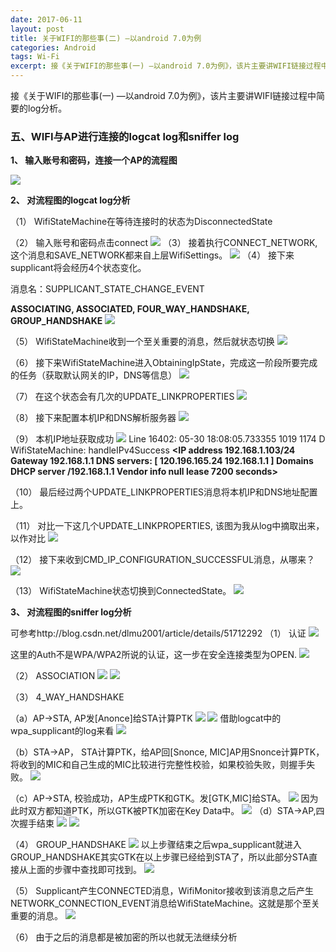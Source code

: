 ```yaml
---
date: 2017-06-11
layout: post
title: 关于WIFI的那些事(二) —以android 7.0为例
categories: Android
tags: Wi-Fi
excerpt: 接《关于WIFI的那些事(一) —以android 7.0为例》，该片主要讲WIFI链接过程中简要的log分析。
---
```

接《关于WIFI的那些事(一) —以android 7.0为例》，该片主要讲WIFI链接过程中简要的log分析。

### **五、WIFI与AP进行连接的logcat log和sniffer log**

**1、 输入账号和密码，连接一个AP的流程图**

![](/blog/assets/wifi/about-wifi-17.png)

**2、 对流程图的logcat log分析**

（1） WifiStateMachine在等待连接时的状态为DisconnectedState

（2） 输入账号和密码点击connect
![](/blog/assets/wifi/about-wifi-18.png)
（3） 接着执行CONNECT_NETWORK,这个消息和SAVE_NETWORK都来自上层WifiSettings。
![](/blog/assets/wifi/about-wifi-19.png)
（4） 接下来supplicant将会经历4个状态变化。

消息名：SUPPLICANT_STATE_CHANGE_EVENT

**ASSOCIATING, ASSOCIATED, FOUR_WAY_HANDSHAKE, GROUP_HANDSHAKE**
![](/blog/assets/wifi/about-wifi-20.png)

（5） WifiStateMachine收到一个至关重要的消息，然后就状态切换
![](/blog/assets/wifi/about-wifi-21.png)

（6） 接下来WifiStateMachine进入ObtainingIpState，完成这一阶段所要完成的任务（获取默认网关的IP，DNS等信息）
![](/blog/assets/wifi/about-wifi-22.png)

（7） 在这个状态会有几次的UPDATE_LINKPROPERTIES
![](/blog/assets/wifi/about-wifi-23.png)

（8） 接下来配置本机IP和DNS解析服务器
![](/blog/assets/wifi/about-wifi-24.png)

（9） 本机IP地址获取成功
![](/blog/assets/wifi/about-wifi-25.png)
Line 16402: 05-30 18:08:05.733355  1019  1174 D WifiStateMachine: handleIPv4Success **\<IP address 192.168.1.103/24 Gateway 192.168.1.1  DNS servers: \[ 120.196.165.24 192.168.1.1 \] Domains  DHCP server /192.168.1.1 Vendor info null lease 7200 seconds\>**

（10） 最后经过两个UPDATE_LINKPROPERTIES消息将本机IP和DNS地址配置上。

（11） 对比一下这几个UPDATE_LINKPROPERTIES, 该图为我从log中摘取出来，以作对比
![](/blog/assets/wifi/about-wifi-25.png)

（12） 接下来收到CMD_IP_CONFIGURATION_SUCCESSFUL消息，从哪来？
![](/blog/assets/wifi/about-wifi-26.png)

（13） WifiStateMachine状态切换到ConnectedState。
![](/blog/assets/wifi/about-wifi-27.png)

**3、 对流程图的sniffer log分析**

可参考http://blog.csdn.net/dlmu2001/article/details/51712292
（1） 认证
![](/blog/assets/wifi/about-wifi-28.png)

这里的Auth不是WPA/WPA2所说的认证，这一步在安全连接类型为OPEN.
![](/blog/assets/wifi/about-wifi-29.png)

（2） ASSOCIATION
![](/blog/assets/wifi/about-wifi-30.png)
![](/blog/assets/wifi/about-wifi-31.png)

（3） 4_WAY_HANDSHAKE
	
（a）AP->STA, AP发\[Anonce\]给STA计算PTK
![](/blog/assets/wifi/about-wifi-32.png)
![](/blog/assets/wifi/about-wifi-33.png)
借助logcat中的wpa_supplicant的log来看
![](/blog/assets/wifi/about-wifi-34.png)
	
（b）STA->AP， STA计算PTK，给AP回\[Snonce, MIC\]AP用Snonce计算PTK，将收到的MIC和自己生成的MIC比较进行完整性校验，如果校验失败，则握手失败。
![](/blog/assets/wifi/about-wifi-35.png)

（c）AP->STA, 校验成功，AP生成PTK和GTK。发\[GTK,MIC\]给STA。
![](/blog/assets/wifi/about-wifi-36.png)
因为此时双方都知道PTK，所以GTK被PTK加密在Key Data中。
![](/blog/assets/wifi/about-wifi-37.png)
（d）STA->AP,四次握手结束
![](/blog/assets/wifi/about-wifi-38.png)
![](/blog/assets/wifi/about-wifi-39.png)

（4） GROUP_HANDSHAKE
![](/blog/assets/wifi/about-wifi-40.png)
以上步骤结束之后wpa_supplicant就进入GROUP_HANDSHAKE其实GTK在以上步骤已经给到STA了，所以此部分STA直接从上面的步骤中查找即可找到。
![](/blog/assets/wifi/about-wifi-41.png)

（5） Supplicant产生CONNECTED消息，WifiMonitor接收到该消息之后产生NETWORK_CONNECTION_EVENT消息给WifiStateMachine。这就是那个至关重要的消息。
![](/blog/assets/wifi/about-wifi-42.png)

（6） 由于之后的消息都是被加密的所以也就无法继续分析
